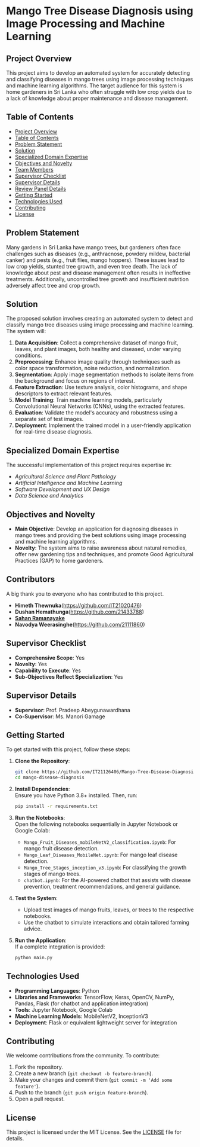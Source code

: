 # Mango Tree Disease Diagnosis using Image Processing and Machine Learning

## Project Overview

This project aims to develop an automated system for accurately detecting and classifying diseases in mango trees using image processing techniques and machine learning algorithms. The target audience for this system is home gardeners in Sri Lanka who often struggle with low crop yields due to a lack of knowledge about proper maintenance and disease management.

## Table of Contents

- [Project Overview](#project-overview)
- [Table of Contents](#table-of-contents)
- [Problem Statement](#problem-statement)
- [Solution](#solution)
- [Specialized Domain Expertise](#specialized-domain-expertise)
- [Objectives and Novelty](#objectives-and-novelty)
- [Team Members](#team-members)
- [Supervisor Checklist](#supervisor-checklist)
- [Supervisor Details](#supervisor-details)
- [Review Panel Details](#review-panel-details)
- [Getting Started](#getting-started)
- [Technologies Used](#technologies-used)
- [Contributing](#contributing)
- [License](#license)

## Problem Statement

Many gardens in Sri Lanka have mango trees, but gardeners often face challenges such as diseases (e.g., anthracnose, powdery mildew, bacterial canker) and pests (e.g., fruit flies, mango hoppers). These issues lead to low crop yields, stunted tree growth, and even tree death. The lack of knowledge about pest and disease management often results in ineffective treatments. Additionally, uncontrolled tree growth and insufficient nutrition adversely affect tree and crop growth.

## Solution

The proposed solution involves creating an automated system to detect and classify mango tree diseases using image processing and machine learning. The system will:

1. **Data Acquisition**: Collect a comprehensive dataset of mango fruit, leaves, and plant images, both healthy and diseased, under varying conditions.
2. **Preprocessing**: Enhance image quality through techniques such as color space transformation, noise reduction, and normalization.
3. **Segmentation**: Apply image segmentation methods to isolate items from the background and focus on regions of interest.
4. **Feature Extraction**: Use texture analysis, color histograms, and shape descriptors to extract relevant features.
5. **Model Training**: Train machine learning models, particularly Convolutional Neural Networks (CNNs), using the extracted features.
6. **Evaluation**: Validate the model's accuracy and robustness using a separate set of test images.
7. **Deployment**: Implement the trained model in a user-friendly application for real-time disease diagnosis.

## Specialized Domain Expertise

The successful implementation of this project requires expertise in:

- *Agricultural Science and Plant Pathology*
- *Artificial Intelligence and Machine Learning*
- *Software Development and UX Design*
- *Data Science and Analytics*

## Objectives and Novelty

- **Main Objective**: Develop an application for diagnosing diseases in mango trees and providing the best solutions using image processing and machine learning algorithms.
- **Novelty**: The system aims to raise awareness about natural remedies, offer new gardening tips and techniques, and promote Good Agricultural Practices (GAP) to home gardeners.

## Contributors

A big thank you to everyone who has contributed to this project.

- **Himeth Thewnuka**(https://github.com/IT21020476)
- **Dushan Hemathunga**(https://github.com/21433788)
- [**Sahan Ramanayake**](https://github.com/IT21126406)
- **Navodya Weerasinghe**(https://github.com/21111860)

## Supervisor Checklist

- **Comprehensive Scope**: Yes
- **Novelty**: Yes
- **Capability to Execute**: Yes
- **Sub-Objectives Reflect Specialization**: Yes

## Supervisor Details

- **Supervisor**: Prof. Pradeep Abeygunawardhana
- **Co-Supervisor**: Ms. Manori Gamage

## Getting Started

To get started with this project, follow these steps:

1. **Clone the Repository**:  
   ```bash
   git clone https://github.com/IT21126406/Mango-Tree-Disease-Diagnosis-using-Image-Processing-and-Machine-Learning.git
   cd mango-disease-diagnosis
   ```

2. **Install Dependencies**:  
   Ensure you have Python 3.8+ installed. Then, run:  
   ```bash
   pip install -r requirements.txt
   ```

3. **Run the Notebooks**:  
   Open the following notebooks sequentially in Jupyter Notebook or Google Colab:  
   - `Mango_Fruit_Diseases_mobileNetV2_classification.ipynb`: For mango fruit disease detection.  
   - `Mango_Leaf_Diseases_MobileNet.ipynb`: For mango leaf disease detection.  
   - `Mango_Tree_Stages_inception_v3.ipynb`: For classifying the growth stages of mango trees.  
   - `chatbot.ipynb`: For the AI-powered chatbot that assists with disease prevention, treatment recommendations, and general guidance.

4. **Test the System**:  
   - Upload test images of mango fruits, leaves, or trees to the respective notebooks.  
   - Use the chatbot to simulate interactions and obtain tailored farming advice.  

5. **Run the Application**:  
   If a complete integration is provided:  
   ```bash
   python main.py
   ```

## Technologies Used

- **Programming Languages**: Python  
- **Libraries and Frameworks**: TensorFlow, Keras, OpenCV, NumPy, Pandas, Flask (for chatbot and application integration)  
- **Tools**: Jupyter Notebook, Google Colab  
- **Machine Learning Models**: MobileNetV2, InceptionV3  
- **Deployment**: Flask or equivalent lightweight server for integration  

## Contributing

We welcome contributions from the community. To contribute:

1. Fork the repository.  
2. Create a new branch (`git checkout -b feature-branch`).  
3. Make your changes and commit them (`git commit -m 'Add some feature'`).  
4. Push to the branch (`git push origin feature-branch`).  
5. Open a pull request.  

## License

This project is licensed under the MIT License. See the [LICENSE](LICENSE) file for details.
